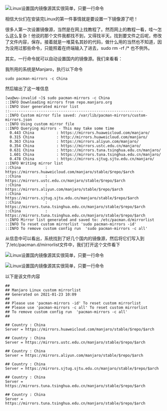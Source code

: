 ![Linux设置国内镜像源其实很简单，只要一行命令](https://p6-tt.byteimg.com/origin/dfic-imagehandler/f6baa976-3f72-4832-8c36-87f2a9240661?from=pc)



相信大伙们在安装完Linux的第一件事情就是要设置一下镜像源了吧！

很多人第一次设置镜像源，当然是在网上找教程了。然而网上的教程一看，哇～怎么这么复杂！他说的那个文件我都找不到，又得找半天。找到要文件之后呢，修改了文件内容，保存。接着就是一堆莫名其妙的代码，做什么用的当然也不知道，因为没用过那些命令，只能照着在终端输入了进去，sudo rm -rf /* 也不例外。

其实，一行命令就可以自动设置国内的镜像源。我们来看看：

我所用的系统是Manjaro，执行以下命令

```
sudo pacman-mirrors -c China
```

然后输出了这一堆信息

```
[wu@wu-invalid ~]$ sudo pacman-mirrors -c China           
::INFO Downloading mirrors from repo.manjaro.org
::INFO User generated mirror list
::------------------------------------------------------------
::INFO Custom mirror file saved: /var/lib/pacman-mirrors/custom-mirrors.json
::INFO Using custom mirror file
::INFO Querying mirrors - This may take some time
  0.443 China          : https://mirrors.huaweicloud.com/manjaro/
  0.315 China          : http://mirrors.huaweicloud.com/manjaro/
  0.363 China          : https://mirrors.aliyun.com/manjaro/
  0.354 China          : https://mirrors.ustc.edu.cn/manjaro/
  0.631 China          : https://mirrors.tuna.tsinghua.edu.cn/manjaro/
  1.601 China          : https://mirrors.tuna.tsinghua.edu.cn/manjaro/
  0.478 China          : https://mirrors.sjtug.sjtu.edu.cn/manjaro/
::INFO Writing mirror list
::China           : https://mirrors.huaweicloud.com/manjaro/stable/$repo/$arch
::China           : https://mirrors.ustc.edu.cn/manjaro/stable/$repo/$arch
::China           : https://mirrors.aliyun.com/manjaro/stable/$repo/$arch
::China           : https://mirrors.sjtug.sjtu.edu.cn/manjaro/stable/$repo/$arch
::China           : https://mirrors.tuna.tsinghua.edu.cn/manjaro/stable/$repo/$arch
::China           : https://mirrors.tuna.tsinghua.edu.cn/manjaro/stable/$repo/$arch
::INFO Mirror list generated and saved to: /etc/pacman.d/mirrorlist
::INFO To reset custom mirrorlist 'sudo pacman-mirrors -id'
::INFO To remove custom config run  'sudo pacman-mirrors -c all'
```

从信息中可以看出，系统找到了好几个国内的镜像源，然后将它们写入到了/etc/pacman.d/mirrorlist文件中，我们打开这个文件看下

![Linux设置国内镜像源其实很简单，只要一行命令](https://p1-tt.byteimg.com/origin/pgc-image/41d02c9a1d834ab9b7f1d32d32704c2d?from=pc)



![Linux设置国内镜像源其实很简单，只要一行命令](https://p1-tt.byteimg.com/origin/pgc-image/1931dec8d9ed4ff2b4cd903f331e74a2?from=pc)



以下是该文件内容

```
##
## Manjaro Linux custom mirrorlist
## Generated on 2021-01-23 10:09
##
## Please use 'pacman-mirrors -id' To reset custom mirrorlist
## Please use 'pacman-mirrors -c all' To reset custom mirrorlist
## To remove custom config run  'pacman-mirrors -c all'
##

## Country : China
Server = https://mirrors.huaweicloud.com/manjaro/stable/$repo/$arch

## Country : China
Server = https://mirrors.ustc.edu.cn/manjaro/stable/$repo/$arch

## Country : China
Server = https://mirrors.aliyun.com/manjaro/stable/$repo/$arch

## Country : China
Server = https://mirrors.sjtug.sjtu.edu.cn/manjaro/stable/$repo/$arch

## Country : China
Server = https://mirrors.tuna.tsinghua.edu.cn/manjaro/stable/$repo/$arch

## Country : China
Server = https://mirrors.tuna.tsinghua.edu.cn/manjaro/stable/$repo/$arch
```